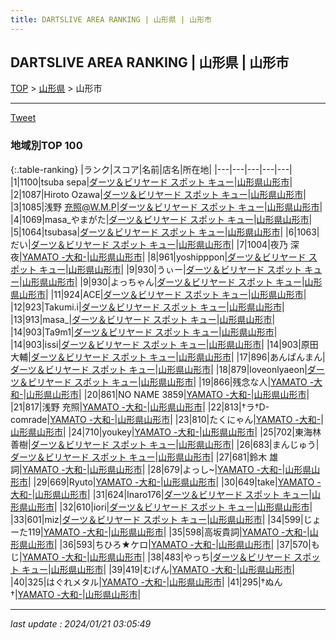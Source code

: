 ```yaml
---
title: DARTSLIVE AREA RANKING | 山形県 | 山形市
---
```

## DARTSLIVE AREA RANKING | 山形県 | 山形市

[TOP](/darts/rank/) > [山形県](/darts/rank/山形県/) > 山形市

___

<a href="https://twitter.com/share?ref_src=twsrc%5Etfw" data-text="DARTSLIVE AREA RANKING | 山形県山形市" class="twitter-share-button" data-via="DARTSLIVE" data-hashtags="DARTSLIVE" data-related="DARTSLIVE" data-show-count="false">Tweet</a>

### 地域別TOP 100

{:.table-ranking}
|ランク|スコア|名前|店名|所在地|
|---|---|---|---|---|
|1|1100|tsuba sepa|<a href="https://search.dartslive.com/jp/shop/d167e372a764d4dba3f63593b5358cc4">ダーツ＆ビリヤード スポット キュー</a>|<a href="/darts/rank/山形県/山形市">山形県山形市</a>|
|2|1087|Hiroto Ozawa|<a href="https://search.dartslive.com/jp/shop/d167e372a764d4dba3f63593b5358cc4">ダーツ＆ビリヤード スポット キュー</a>|<a href="/darts/rank/山形県/山形市">山形県山形市</a>|
|3|1085|浅野 充照@W.M.P|<a href="https://search.dartslive.com/jp/shop/d167e372a764d4dba3f63593b5358cc4">ダーツ＆ビリヤード スポット キュー</a>|<a href="/darts/rank/山形県/山形市">山形県山形市</a>|
|4|1069|masa_やまがた|<a href="https://search.dartslive.com/jp/shop/d167e372a764d4dba3f63593b5358cc4">ダーツ＆ビリヤード スポット キュー</a>|<a href="/darts/rank/山形県/山形市">山形県山形市</a>|
|5|1064|tsubasa|<a href="https://search.dartslive.com/jp/shop/d167e372a764d4dba3f63593b5358cc4">ダーツ＆ビリヤード スポット キュー</a>|<a href="/darts/rank/山形県/山形市">山形県山形市</a>|
|6|1063|だい|<a href="https://search.dartslive.com/jp/shop/d167e372a764d4dba3f63593b5358cc4">ダーツ＆ビリヤード スポット キュー</a>|<a href="/darts/rank/山形県/山形市">山形県山形市</a>|
|7|1004|夜乃 深夜|<a href="https://search.dartslive.com/jp/shop/def175b0bb331382f454cb89828a1cfe">YAMATO -大和-</a>|<a href="/darts/rank/山形県/山形市">山形県山形市</a>|
|8|961|yoshipppon|<a href="https://search.dartslive.com/jp/shop/d167e372a764d4dba3f63593b5358cc4">ダーツ＆ビリヤード スポット キュー</a>|<a href="/darts/rank/山形県/山形市">山形県山形市</a>|
|9|930|うぃー|<a href="https://search.dartslive.com/jp/shop/d167e372a764d4dba3f63593b5358cc4">ダーツ＆ビリヤード スポット キュー</a>|<a href="/darts/rank/山形県/山形市">山形県山形市</a>|
|9|930|よっちゃん|<a href="https://search.dartslive.com/jp/shop/d167e372a764d4dba3f63593b5358cc4">ダーツ＆ビリヤード スポット キュー</a>|<a href="/darts/rank/山形県/山形市">山形県山形市</a>|
|11|924|ACE|<a href="https://search.dartslive.com/jp/shop/d167e372a764d4dba3f63593b5358cc4">ダーツ＆ビリヤード スポット キュー</a>|<a href="/darts/rank/山形県/山形市">山形県山形市</a>|
|12|923|Takumi.i|<a href="https://search.dartslive.com/jp/shop/d167e372a764d4dba3f63593b5358cc4">ダーツ＆ビリヤード スポット キュー</a>|<a href="/darts/rank/山形県/山形市">山形県山形市</a>|
|13|913|masa_|<a href="https://search.dartslive.com/jp/shop/d167e372a764d4dba3f63593b5358cc4">ダーツ＆ビリヤード スポット キュー</a>|<a href="/darts/rank/山形県/山形市">山形県山形市</a>|
|14|903|Ta9m1|<a href="https://search.dartslive.com/jp/shop/d167e372a764d4dba3f63593b5358cc4">ダーツ＆ビリヤード スポット キュー</a>|<a href="/darts/rank/山形県/山形市">山形県山形市</a>|
|14|903|issi|<a href="https://search.dartslive.com/jp/shop/d167e372a764d4dba3f63593b5358cc4">ダーツ＆ビリヤード スポット キュー</a>|<a href="/darts/rank/山形県/山形市">山形県山形市</a>|
|14|903|原田　大輔|<a href="https://search.dartslive.com/jp/shop/d167e372a764d4dba3f63593b5358cc4">ダーツ＆ビリヤード スポット キュー</a>|<a href="/darts/rank/山形県/山形市">山形県山形市</a>|
|17|896|あんぱんまん|<a href="https://search.dartslive.com/jp/shop/d167e372a764d4dba3f63593b5358cc4">ダーツ＆ビリヤード スポット キュー</a>|<a href="/darts/rank/山形県/山形市">山形県山形市</a>|
|18|879|loveonlyaeon|<a href="https://search.dartslive.com/jp/shop/d167e372a764d4dba3f63593b5358cc4">ダーツ＆ビリヤード スポット キュー</a>|<a href="/darts/rank/山形県/山形市">山形県山形市</a>|
|19|866|残念な人|<a href="https://search.dartslive.com/jp/shop/def175b0bb331382f454cb89828a1cfe">YAMATO -大和-</a>|<a href="/darts/rank/山形県/山形市">山形県山形市</a>|
|20|861|NO NAME 3859|<a href="https://search.dartslive.com/jp/shop/def175b0bb331382f454cb89828a1cfe">YAMATO -大和-</a>|<a href="/darts/rank/山形県/山形市">山形県山形市</a>|
|21|817|浅野 充照|<a href="https://search.dartslive.com/jp/shop/def175b0bb331382f454cb89828a1cfe">YAMATO -大和-</a>|<a href="/darts/rank/山形県/山形市">山形県山形市</a>|
|22|813|†ラ†D-comrade|<a href="https://search.dartslive.com/jp/shop/def175b0bb331382f454cb89828a1cfe">YAMATO -大和-</a>|<a href="/darts/rank/山形県/山形市">山形県山形市</a>|
|23|810|たくにゃん|<a href="https://search.dartslive.com/jp/shop/def175b0bb331382f454cb89828a1cfe">YAMATO -大和-</a>|<a href="/darts/rank/山形県/山形市">山形県山形市</a>|
|24|710|youkey|<a href="https://search.dartslive.com/jp/shop/def175b0bb331382f454cb89828a1cfe">YAMATO -大和-</a>|<a href="/darts/rank/山形県/山形市">山形県山形市</a>|
|25|702|東海林　善樹|<a href="https://search.dartslive.com/jp/shop/d167e372a764d4dba3f63593b5358cc4">ダーツ＆ビリヤード スポット キュー</a>|<a href="/darts/rank/山形県/山形市">山形県山形市</a>|
|26|683|まんじゅう|<a href="https://search.dartslive.com/jp/shop/d167e372a764d4dba3f63593b5358cc4">ダーツ＆ビリヤード スポット キュー</a>|<a href="/darts/rank/山形県/山形市">山形県山形市</a>|
|27|681|鈴木 雄詞|<a href="https://search.dartslive.com/jp/shop/def175b0bb331382f454cb89828a1cfe">YAMATO -大和-</a>|<a href="/darts/rank/山形県/山形市">山形県山形市</a>|
|28|679|よっし~|<a href="https://search.dartslive.com/jp/shop/def175b0bb331382f454cb89828a1cfe">YAMATO -大和-</a>|<a href="/darts/rank/山形県/山形市">山形県山形市</a>|
|29|669|Ryuto|<a href="https://search.dartslive.com/jp/shop/def175b0bb331382f454cb89828a1cfe">YAMATO -大和-</a>|<a href="/darts/rank/山形県/山形市">山形県山形市</a>|
|30|649|take|<a href="https://search.dartslive.com/jp/shop/def175b0bb331382f454cb89828a1cfe">YAMATO -大和-</a>|<a href="/darts/rank/山形県/山形市">山形県山形市</a>|
|31|624|Inaro176|<a href="https://search.dartslive.com/jp/shop/d167e372a764d4dba3f63593b5358cc4">ダーツ＆ビリヤード スポット キュー</a>|<a href="/darts/rank/山形県/山形市">山形県山形市</a>|
|32|610|iori|<a href="https://search.dartslive.com/jp/shop/d167e372a764d4dba3f63593b5358cc4">ダーツ＆ビリヤード スポット キュー</a>|<a href="/darts/rank/山形県/山形市">山形県山形市</a>|
|33|601|miz|<a href="https://search.dartslive.com/jp/shop/d167e372a764d4dba3f63593b5358cc4">ダーツ＆ビリヤード スポット キュー</a>|<a href="/darts/rank/山形県/山形市">山形県山形市</a>|
|34|599|じょーた119|<a href="https://search.dartslive.com/jp/shop/def175b0bb331382f454cb89828a1cfe">YAMATO -大和-</a>|<a href="/darts/rank/山形県/山形市">山形県山形市</a>|
|35|598|高坂貴詞|<a href="https://search.dartslive.com/jp/shop/def175b0bb331382f454cb89828a1cfe">YAMATO -大和-</a>|<a href="/darts/rank/山形県/山形市">山形県山形市</a>|
|36|593|ちひろ★ケロ|<a href="https://search.dartslive.com/jp/shop/def175b0bb331382f454cb89828a1cfe">YAMATO -大和-</a>|<a href="/darts/rank/山形県/山形市">山形県山形市</a>|
|37|570|もじ|<a href="https://search.dartslive.com/jp/shop/def175b0bb331382f454cb89828a1cfe">YAMATO -大和-</a>|<a href="/darts/rank/山形県/山形市">山形県山形市</a>|
|38|483|やっち|<a href="https://search.dartslive.com/jp/shop/d167e372a764d4dba3f63593b5358cc4">ダーツ＆ビリヤード スポット キュー</a>|<a href="/darts/rank/山形県/山形市">山形県山形市</a>|
|39|419|むげん|<a href="https://search.dartslive.com/jp/shop/def175b0bb331382f454cb89828a1cfe">YAMATO -大和-</a>|<a href="/darts/rank/山形県/山形市">山形県山形市</a>|
|40|325|はぐれメタル|<a href="https://search.dartslive.com/jp/shop/def175b0bb331382f454cb89828a1cfe">YAMATO -大和-</a>|<a href="/darts/rank/山形県/山形市">山形県山形市</a>|
|41|295|†ぬん†|<a href="https://search.dartslive.com/jp/shop/def175b0bb331382f454cb89828a1cfe">YAMATO -大和-</a>|<a href="/darts/rank/山形県/山形市">山形県山形市</a>|



___

_last update : 2024/01/21 03:05:49_


<script src="https://cdnjs.cloudflare.com/ajax/libs/jquery/3.6.1/jquery.min.js" integrity="sha512-aVKKRRi/Q/YV+4mjoKBsE4x3H+BkegoM/em46NNlCqNTmUYADjBbeNefNxYV7giUp0VxICtqdrbqU7iVaeZNXA==" crossorigin="anonymous" referrerpolicy="no-referrer"></script>
<script src="https://cdnjs.cloudflare.com/ajax/libs/jquery.tablesorter/2.31.3/js/jquery.tablesorter.min.js" integrity="sha512-qzgd5cYSZcosqpzpn7zF2ZId8f/8CHmFKZ8j7mU4OUXTNRd5g+ZHBPsgKEwoqxCtdQvExE5LprwwPAgoicguNg==" crossorigin="anonymous" referrerpolicy="no-referrer"></script>
<link rel="stylesheet" href="https://cdnjs.cloudflare.com/ajax/libs/jquery.tablesorter/2.31.3/css/theme.default.min.css" integrity="sha512-wghhOJkjQX0Lh3NSWvNKeZ0ZpNn+SPVXX1Qyc9OCaogADktxrBiBdKGDoqVUOyhStvMBmJQ8ZdMHiR3wuEq8+w==" crossorigin="anonymous" referrerpolicy="no-referrer" />
<script>
$(function() {
    $(".table-ranking").tablesorter({sortList:[[0, 0]]});
});
</script>

<script async src="https://platform.twitter.com/widgets.js" charset="utf-8"></script>